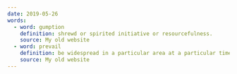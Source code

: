 ```yaml
---
date: 2019-05-26
words:
  - word: gumption
    definition: shrewd or spirited initiative or resourcefulness.
    source: My old website
  - word: prevail
    definition: be widespread in a particular area at a particular time; be current.
    source: My old website
---
```

